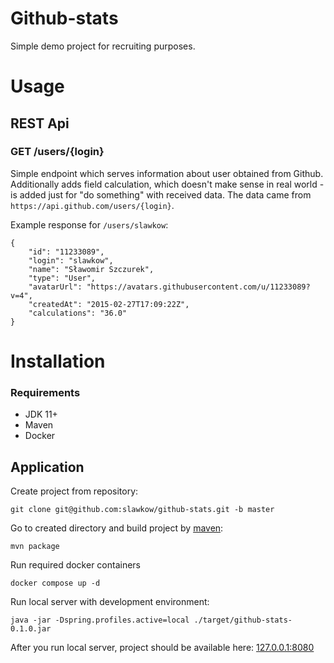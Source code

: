 # Github-stats

Simple demo project for recruiting purposes.

# Usage
## REST Api
### GET /users/{login}
Simple endpoint which serves information about user obtained from Github. Additionally adds field calculation, which doesn't make sense in real world - is added just for "do something" with received data. The data came from `https://api.github.com/users/{login}`.

Example response for `/users/slawkow`:
```
{
    "id": "11233089",
    "login": "slawkow",
    "name": "Sławomir Szczurek",
    "type": "User",
    "avatarUrl": "https://avatars.githubusercontent.com/u/11233089?v=4",
    "createdAt": "2015-02-27T17:09:22Z",
    "calculations": "36.0"
}
```

# Installation
### Requirements
- JDK 11+
- Maven
- Docker

## Application

Create project from repository:

```
git clone git@github.com:slawkow/github-stats.git -b master
```

Go to created directory and build project by [maven](http://maven.apache.org/):

```
mvn package
```

Run required docker containers

```
docker compose up -d
```

Run local server with development environment:

```
java -jar -Dspring.profiles.active=local ./target/github-stats-0.1.0.jar
```

After you run local server, project should be available here: [127.0.0.1:8080](http://127.0.0.1:8080)
